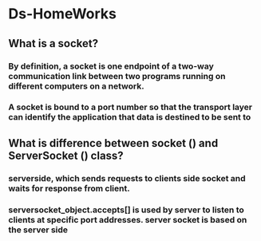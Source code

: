 # Ds-HomeWorks
## What is a socket?
### By definition, a socket is one endpoint of a two-way communication link between two programs running on different computers on a network.
### A socket is bound to a port number so that the transport layer can identify the application that data is destined to be sent to
## What is difference between socket () and ServerSocket () class?
### serverside, which sends requests to clients side socket and waits for response from client. 
### serversocket_object.accepts[] is used by server to listen to clients at specific port addresses. server socket is based on the server side

